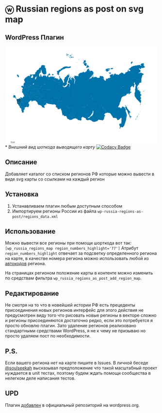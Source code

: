 
ⓦ Russian regions as post on svg map  
=======================  
  
## WordPress Плагин  

![Russian regions as post on svg map](screenshot-1.png "Russian regions as post on svg map") * *Внешний вид шоткода выводящего карту*  [![Codacy Badge](https://api.codacy.com/project/badge/Grade/2f7f4cba4d9747949419e95721ca6290)](https://www.codacy.com/manual/petrozavodsky/wp-russia-regions-as-post-plugin?utm_source=github.com&amp;utm_medium=referral&amp;utm_content=petrozavodsky/wp-russia-regions-as-post-plugin&amp;utm_campaign=Badge_Grade)

## Описание

Добавляет каталог со списком регионов РФ которые можно вывести в виде svg карты  со ссылками на каждый регион
  
## Установка  

 1. Устанавливаем плагин любым доступным способом
 2. Импортируем регионы России из файла `wp-russia-regions-as-post/regions_data.xml`
 
## Использование 
Можно вывести все регионы при помощи шорткода вот так:
`[wp_russia_regions_map region_numbers_highlight='77']`
Атрибут `region_numbers_highlight` отвечает за подсветку определенного региона на карте, в качестве номера региона можно использовать любой из  [автокодов](https://ru.wikipedia.org/wiki/%D0%A0%D0%B5%D0%B3%D0%B8%D1%81%D1%82%D1%80%D0%B0%D1%86%D0%B8%D0%BE%D0%BD%D0%BD%D1%8B%D0%B5_%D0%B7%D0%BD%D0%B0%D0%BA%D0%B8_%D1%82%D1%80%D0%B0%D0%BD%D1%81%D0%BF%D0%BE%D1%80%D1%82%D0%BD%D1%8B%D1%85_%D1%81%D1%80%D0%B5%D0%B4%D1%81%D1%82%D0%B2_%D0%B2_%D0%A0%D0%BE%D1%81%D1%81%D0%B8%D0%B8) региона.

На страницах регионом положение карты в контенте можно изменить по средствам фильтра `wp_russia_regions_as_post_add_region_map`.

## Редактирование

Не смотря на то что в новейшей истории РФ есть прецеденты присоединения новых регионов интерфейс для этого действия не предусмотрен виду того что рисовать новые регионы в векторе сложно и регионы присоединяются достаточно редко, если это потребуется я просто обновлю плагин. Зато удаление регионов реализовано стандартными средствами WordPress, я не к чему не призываю но просто удаляем пост по необходимости.

## P.S.

Если вашего региона нет на карте пишите в Issues.
В личной беседе [@soulseekah](https://github.com/soulseekah) высказывал предположение что такой масштабный проект нуждается в unit тестах, поэтому будем ждать помощи сообщества в нелегком деле написания тестов.

## UPD 

Плагин [добавлен](https://wordpress.org/plugins/russian-regions-as-post-on-svg-map/) в официальный репозиторий на wordpress.org.
